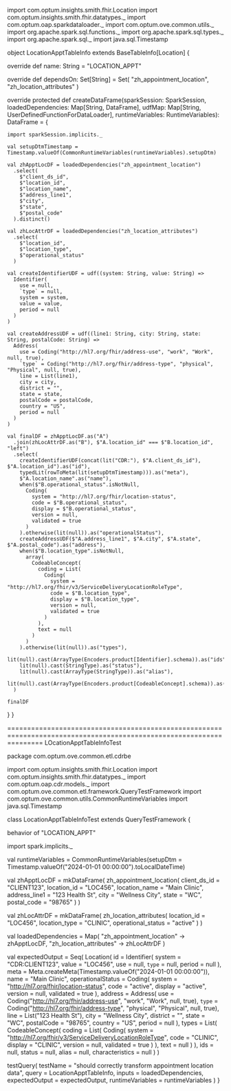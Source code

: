 import com.optum.insights.smith.fhir.Location
import com.optum.insights.smith.fhir.datatypes._
import com.optum.oap.sparkdataloader._
import com.optum.ove.common.utils._
import org.apache.spark.sql.functions._
import org.apache.spark.sql.types._
import org.apache.spark.sql._
import java.sql.Timestamp

object LocationApptTableInfo extends BaseTableInfo[Location] {

  override def name: String = "LOCATION_APPT"

  override def dependsOn: Set[String] = Set(
    "zh_appointment_location",
    "zh_location_attributes"
  )

  override protected def createDataFrame(sparkSession: SparkSession, 
                                      loadedDependencies: Map[String, DataFrame],
                                      udfMap: Map[String, UserDefinedFunctionForDataLoader],
                                      runtimeVariables: RuntimeVariables): DataFrame = {

    import sparkSession.implicits._

    val setupDtmTimestamp = Timestamp.valueOf(CommonRuntimeVariables(runtimeVariables).setupDtm)

    val zhApptLocDF = loadedDependencies("zh_appointment_location")
      .select(
        $"client_ds_id",
        $"location_id",
        $"location_name",
        $"address_line1",
        $"city",
        $"state",
        $"postal_code"
      ).distinct()

    val zhLocAttrDF = loadedDependencies("zh_location_attributes")
      .select(
        $"location_id",
        $"location_type",
        $"operational_status"
      )

    val createIdentifierUDF = udf((system: String, value: String) => 
      Identifier(
        use = null,
        `type` = null,
        system = system,
        value = value,
        period = null
      )
    )

    val createAddressUDF = udf((line1: String, city: String, state: String, postalCode: String) => 
      Address(
        use = Coding("http://hl7.org/fhir/address-use", "work", "Work", null, true),
        `type` = Coding("http://hl7.org/fhir/address-type", "physical", "Physical", null, true),
        line = List(line1),
        city = city,
        district = "",
        state = state,
        postalCode = postalCode,
        country = "US",
        period = null
      )
    )

    val finalDF = zhApptLocDF.as("A")
      .join(zhLocAttrDF.as("B"), $"A.location_id" === $"B.location_id", "left")
      .select(
        createIdentifierUDF(concat(lit("CDR:"), $"A.client_ds_id"), $"A.location_id").as("id"),
        typedLit(rowToMeta(lit(setupDtmTimestamp))).as("meta"),
        $"A.location_name".as("name"),
        when($"B.operational_status".isNotNull, 
          Coding(
            system = "http://hl7.org/fhir/location-status",
            code = $"B.operational_status",
            display = $"B.operational_status",
            version = null,
            validated = true
          )
        ).otherwise(lit(null)).as("operationalStatus"),
        createAddressUDF($"A.address_line1", $"A.city", $"A.state", $"A.postal_code").as("address"),
        when($"B.location_type".isNotNull,
          array(
            CodeableConcept(
              coding = List(
                Coding(
                  system = "http://hl7.org/fhir/v3/ServiceDeliveryLocationRoleType",
                  code = $"B.location_type",
                  display = $"B.location_type",
                  version = null,
                  validated = true
                )
              ),
              text = null
            )
          )
        ).otherwise(lit(null)).as("types"),
        lit(null).cast(ArrayType(Encoders.product[Identifier].schema)).as("ids"),
        lit(null).cast(StringType).as("status"),
        lit(null).cast(ArrayType(StringType)).as("alias"),
        lit(null).cast(ArrayType(Encoders.product[CodeableConcept].schema)).as("characteristics")
      )

    finalDF
  }
}

=====================================================================================================================
LOcationApptTableInfoTest

package com.optum.ove.common.etl.cdrbe

import com.optum.insights.smith.fhir.Location
import com.optum.insights.smith.fhir.datatypes._
import com.optum.oap.cdr.models._
import com.optum.ove.common.etl.framework.QueryTestFramework
import com.optum.ove.common.utils.CommonRuntimeVariables
import java.sql.Timestamp

class LocationApptTableInfoTest extends QueryTestFramework {

  behavior of "LOCATION_APPT"

  import spark.implicits._

  val runtimeVariables = CommonRuntimeVariables(setupDtm = Timestamp.valueOf("2024-01-01 00:00:00").toLocalDateTime)

  val zhApptLocDF = mkDataFrame(
    zh_appointment_location(
      client_ds_id = "CLIENT123",
      location_id = "LOC456",
      location_name = "Main Clinic",
      address_line1 = "123 Health St",
      city = "Wellness City",
      state = "WC",
      postal_code = "98765"
    )
  )

  val zhLocAttrDF = mkDataFrame(
    zh_location_attributes(
      location_id = "LOC456",
      location_type = "CLINIC",
      operational_status = "active"
    )
  )

  val loadedDependencies = Map(
    "zh_appointment_location" -> zhApptLocDF,
    "zh_location_attributes" -> zhLocAttrDF
  )

  val expectedOutput = Seq(
    Location(
      id = Identifier(
        system = "CDR:CLIENT123",
        value = "LOC456",
        use = null,
        `type` = null,
        period = null
      ),
      meta = Meta.createMeta(Timestamp.valueOf("2024-01-01 00:00:00")),
      name = "Main Clinic",
      operationalStatus = Coding(
        system = "http://hl7.org/fhir/location-status",
        code = "active",
        display = "active",
        version = null,
        validated = true
      ),
      address = Address(
        use = Coding("http://hl7.org/fhir/address-use", "work", "Work", null, true),
        `type` = Coding("http://hl7.org/fhir/address-type", "physical", "Physical", null, true),
        line = List("123 Health St"),
        city = "Wellness City",
        district = "",
        state = "WC",
        postalCode = "98765",
        country = "US",
        period = null
      ),
      types = List(
        CodeableConcept(
          coding = List(
            Coding(
              system = "http://hl7.org/fhir/v3/ServiceDeliveryLocationRoleType",
              code = "CLINIC",
              display = "CLINIC",
              version = null,
              validated = true
            )
          ),
          text = null
        )
      ),
      ids = null,
      status = null,
      alias = null,
      characteristics = null
    )
  )

  testQuery(
    testName = "should correctly transform appointment location data",
    query = LocationApptTableInfo,
    inputs = loadedDependencies,
    expectedOutput = expectedOutput,
    runtimeVariables = runtimeVariables
  )
}
